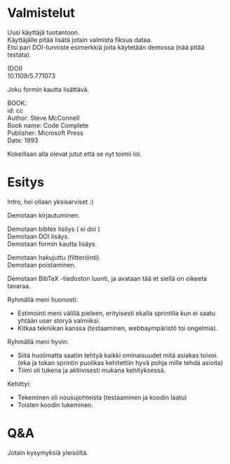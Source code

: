 # Valmistelut

Uusi käyttäjä tuotantoon.  
Käyttäjälle pitää lisätä jotain valmista fiksua dataa.  
Etsi pari DOI-tunniste esimerkkiä joita käytetään demossa (nää pitää testata).

(DOI)  
10.1109/5.771073

Joku formin kautta lisättävä.

BOOK:  
id: cc  
Author: Steve McConnell  
Book name: Code Complete  
Publisher: Microsoft Press  
Date: 1993

Kokeillaan alla olevat jutut että se nyt toimii lol.

# Esitys

Intro, hei ollaan yksisarviset :)

Demotaan kirjautuminen.

Demotaan bibtex lisöys ( ei doi )  
Demotaan DOI lisäys.  
Demotaan formin kautta lisäys.

Demotaan hakujuttu (filtteröinti).  
Demotaan poistaminen.

Demotaan BibTeX -tiedoston luonti, ja avataan tää et siellä on oikeeta tavaraa.

Ryhmällä meni huonosti:

- Estimointi meni välillä pieleen, erityisesti ekalla sprintilla kun ei saatu
  yhtään user storyä valmiiksi.
- Kitkaa tekniikan kanssa (testaaminen, webbaympäristö toi ongelmia).

Ryhmällä meni hyvin:

- Siitä huolimatta saatiin tehtyä kaikki ominaisuudet mitä asiakas toivoi. (eka
  ja tokan sprintin puolikas kehitettiin hyvä pohja mille tehdä asioita)
- Tiimi oli tukena ja aktiivisesti mukana kehityksessä.

Kehittyi:

- Tekeminen oli nousujohteista (testaaminen ja koodin laatu)
- Toisten koodin lukeminen.

# Q&A

Jotain kysymyksiä yleisöltä.
